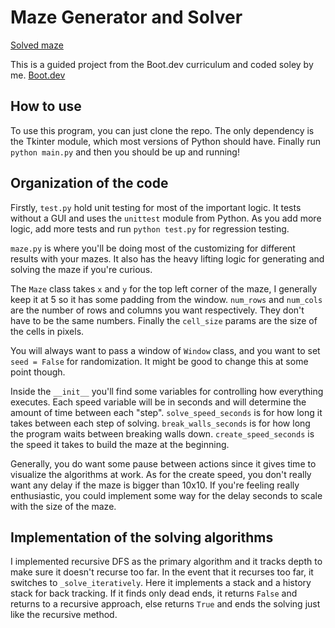 # Maze Generator and Solver

[Solved maze](./readme_images/solved.png)

This is a guided project from the Boot.dev curriculum and coded soley by me. [Boot.dev](boot.dev)

## How to use

To use this program, you can just clone the repo. The only dependency is the Tkinter module, which most versions
of Python should have. Finally run `python main.py` and then you should be up and running!

## Organization of the code

Firstly, `test.py` hold unit testing for most of the important logic. It tests without a GUI and uses the `unittest`
module from Python. As you add more logic, add more tests and run `python test.py` for regression testing.

`maze.py` is where you'll be doing most of the customizing for different results with your mazes. It also has the 
heavy lifting logic for generating and solving the maze if you're curious. 

The `Maze` class takes `x` and `y` for the top left corner of the maze, I generally keep it at 5 so it has some padding from the window.
`num_rows` and `num_cols` are the number of rows and columns you want respectively. They don't have to be the same
numbers. Finally the `cell_size` params are the size of the cells in pixels.

You will always want to pass a window of `Window` class, and you want to set `seed = False` for randomization.
It might be good to change this at some point though.

Inside the `__init__` you'll find some variables for controlling how everything executes. Each speed variable will be in seconds
and will determine the amount of time between each "step". `solve_speed_seconds` is for how long it takes between each step of solving.
`break_walls_seconds` is for how long the program waits between breaking walls down. `create_speed_seconds` is the speed 
it takes to build the maze at the beginning.

Generally, you do want some pause between actions since it gives time to visualize the algorithms at work. As for the create
speed, you don't really want any delay if the maze is bigger than 10x10. If you're feeling really enthusiastic, you could 
implement some way for the delay seconds to scale with the size of the maze.

## Implementation of the solving algorithms

I implemented recursive DFS as the primary algorithm and it tracks depth to make sure it doesn't recurse too far.
In the event that it recurses too far, it switches to `_solve_iteratively`. Here it implements a stack and a history stack 
for back tracking. If it finds only dead ends, it returns `False` and returns to a recursive approach, else returns `True`
and ends the solving just like the recursive method.
